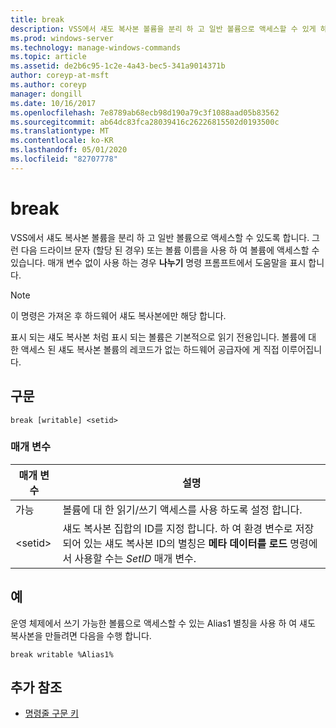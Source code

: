 ```yaml
---
title: break
description: VSS에서 섀도 복사본 볼륨을 분리 하 고 일반 볼륨으로 액세스할 수 있게 하는 break 명령에 대 한 참조 항목입니다.
ms.prod: windows-server
ms.technology: manage-windows-commands
ms.topic: article
ms.assetid: de2b6c95-1c2e-4a43-bec5-341a9014371b
author: coreyp-at-msft
ms.author: coreyp
manager: dongill
ms.date: 10/16/2017
ms.openlocfilehash: 7e8789ab68ecb98d190a79c3f1088aad05b83562
ms.sourcegitcommit: ab64dc83fca28039416c26226815502d0193500c
ms.translationtype: MT
ms.contentlocale: ko-KR
ms.lasthandoff: 05/01/2020
ms.locfileid: "82707778"
---
```

# <a name="break"></a>break

VSS에서 섀도 복사본 볼륨을 분리 하 고 일반 볼륨으로 액세스할 수 있도록 합니다. 그런 다음 드라이브 문자 (할당 된 경우) 또는 볼륨 이름을 사용 하 여 볼륨에 액세스할 수 있습니다. 매개 변수 없이 사용 하는 경우 **나누기** 명령 프롬프트에서 도움말을 표시 합니다.

> [!NOTE]
> 이 명령은 가져온 후 하드웨어 섀도 복사본에만 해당 합니다.
>
> 표시 되는 섀도 복사본 처럼 표시 되는 볼륨은 기본적으로 읽기 전용입니다. 볼륨에 대 한 액세스 된 섀도 복사본 볼륨의 레코드가 없는 하드웨어 공급자에 게 직접 이루어집니다.

## <a name="syntax"></a>구문

```
break [writable] <setid>
```

### <a name="parameters"></a>매개 변수

| 매개 변수 | 설명 |
| --------- | ----------- |
| 가능 | 볼륨에 대 한 읽기/쓰기 액세스를 사용 하도록 설정 합니다. |
| \<setid> | 섀도 복사본 집합의 ID를 지정 합니다. 하 여 환경 변수로 저장 되어 있는 섀도 복사본 ID의 별칭은 **메타 데이터를 로드** 명령에서 사용할 수는 *SetID* 매개 변수. |

## <a name="examples"></a>예

운영 체제에서 쓰기 가능한 볼륨으로 액세스할 수 있는 Alias1 별칭을 사용 하 여 섀도 복사본을 만들려면 다음을 수행 합니다.

```
break writable %Alias1%
```

## <a name="additional-references"></a>추가 참조

- [명령줄 구문 키](command-line-syntax-key.md)